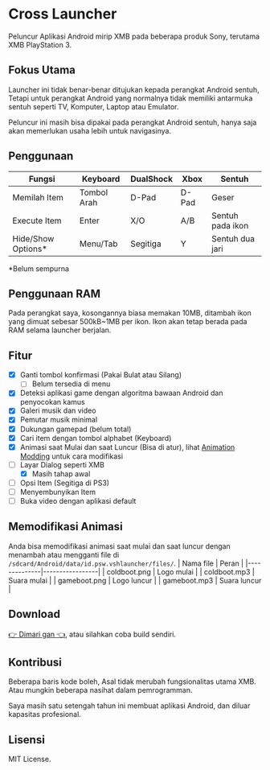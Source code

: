 # Cross Launcher
Peluncur Aplikasi Android mirip XMB pada beberapa produk Sony, terutama XMB PlayStation 3.

## Fokus Utama
Launcher ini tidak benar-benar ditujukan kepada perangkat Android sentuh, Tetapi untuk perangkat
Android yang normalnya tidak memiliki antarmuka sentuh seperti TV, Komputer, Laptop atau Emulator.

Peluncur ini masih bisa dipakai pada perangkat Android sentuh, hanya saja akan memerlukan usaha
lebih untuk navigasinya.

## Penggunaan
| Fungsi            | Keyboard   | DualShock | Xbox     | Sentuh           |
|-------------------|------------|-----------|----------|------------------|
| Memilah Item      |Tombol Arah | D-Pad     | D-Pad    | Geser            |
| Execute Item      | Enter      | X/O       | A/B      | Sentuh pada ikon |
| Hide/Show Options*| Menu/Tab   | Segitiga  | Y        | Sentuh dua jari  |

*Belum sempurna

## Penggunaan RAM
Pada perangkat saya, kosongannya biasa memakan 10MB, ditambah ikon yang dimuat sebesar 500kB~1MB per ikon.
Ikon akan tetap berada pada RAM selama launcher berjalan.

## Fitur
- [x] Ganti tombol konfirmasi (Pakai Bulat atau Silang)
  - [ ] Belum tersedia di menu
- [x] Deteksi aplikasi game dengan algoritma bawaan Android dan penyocokan kamus
- [x] Galeri musik dan video
- [x] Pemutar musik minimal
- [x] Dukungan gamepad (belum total)
- [x] Cari item dengan tombol alphabet (Keyboard)
- [x] Animasi saat Mulai dan saat Luncur (Bisa di atur), lihat 
[Animation Modding](https://github.com/EmiyaSyahriel/CrossLauncher#animation-modding) untuk cara modifikasi
- [ ] Layar Dialog seperti XMB
  - [x] Masih tahap awal
- [ ] Opsi Item (Segitiga di PS3)
- [ ] Menyembunyikan Item
- [ ] Buka video dengan aplikasi default

## Memodifikasi Animasi
Anda bisa memodifikasi animasi saat mulai dan saat luncur dengan menambah
atau mengganti file di `/sdcard/Android/data/id.psw.vshlauncher/files/`.
| Nama file    | Peran           |
|--------------|-----------------|
| coldboot.png | Logo mulai      |
| coldboot.mp3 | Suara mulai     |
| gameboot.png | Logo luncur     |
| gameboot.mp3 | Suara luncur    |

## Download
[👉 Dimari gan 👈](https://github.com/EmiyaSyahriel/CrossLauncher/releases), atau silahkan coba build sendiri.

## Kontribusi
Beberapa baris kode boleh, Asal tidak merubah fungsionalitas utama XMB. Atau mungkin beberapa nasihat
dalam pemrogramman.

Saya masih satu setengah tahun ini membuat aplikasi Android, dan diluar kapasitas profesional.

## Lisensi
MIT License.
